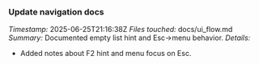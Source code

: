 ### Update navigation docs
*Timestamp:* 2025-06-25T21:16:38Z
*Files touched:* docs/ui_flow.md
*Summary:* Documented empty list hint and Esc→menu behavior.
*Details:*
- Added notes about F2 hint and menu focus on Esc.
